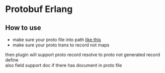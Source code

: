 # Protobuf Erlang

## How to use
- make sure your proto file into path [like this](https://github.com/yidayoung/intellij-protobuf-editor#path-settings) 
- make sure your proto trans to record not maps

then plugin will support proto record resolve to proto not generated record define  
also field support doc if there has document in proto file